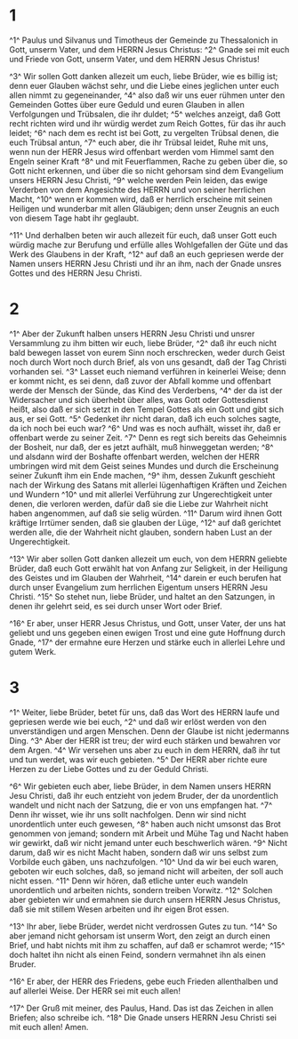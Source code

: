 # 1 
^1^ Paulus und Silvanus und Timotheus der Gemeinde zu Thessalonich in Gott, unserm Vater, und dem HERRN Jesus Christus: ^2^ Gnade sei mit euch und Friede von Gott, unserm Vater, und dem HERRN Jesus Christus! 

^3^ Wir sollen Gott danken allezeit um euch, liebe Brüder, wie es billig ist; denn euer Glauben wächst sehr, und die Liebe eines jeglichen unter euch allen nimmt zu gegeneinander, ^4^ also daß wir uns euer rühmen unter den Gemeinden Gottes über eure Geduld und euren Glauben in allen Verfolgungen und Trübsalen, die ihr duldet; ^5^ welches anzeigt, daß Gott recht richten wird und ihr würdig werdet zum Reich Gottes, für das ihr auch leidet; ^6^ nach dem es recht ist bei Gott, zu vergelten Trübsal denen, die euch Trübsal antun, ^7^ euch aber, die ihr Trübsal leidet, Ruhe mit uns, wenn nun der HERR Jesus wird offenbart werden vom Himmel samt den Engeln seiner Kraft ^8^ und mit Feuerflammen, Rache zu geben über die, so Gott nicht erkennen, und über die so nicht gehorsam sind dem Evangelium unsers HERRN Jesu Christi, ^9^ welche werden Pein leiden, das ewige Verderben von dem Angesichte des HERRN und von seiner herrlichen Macht, ^10^ wenn er kommen wird, daß er herrlich erscheine mit seinen Heiligen und wunderbar mit allen Gläubigen; denn unser Zeugnis an euch von diesem Tage habt ihr geglaubt. 

^11^ Und derhalben beten wir auch allezeit für euch, daß unser Gott euch würdig mache zur Berufung und erfülle alles Wohlgefallen der Güte und das Werk des Glaubens in der Kraft, ^12^ auf daß an euch gepriesen werde der Namen unsers HERRN Jesu Christi und ihr an ihm, nach der Gnade unsres Gottes und des HERRN Jesu Christi. 

# 2 
^1^ Aber der Zukunft halben unsers HERRN Jesu Christi und unsrer Versammlung zu ihm bitten wir euch, liebe Brüder, ^2^ daß ihr euch nicht bald bewegen lasset von eurem Sinn noch erschrecken, weder durch Geist noch durch Wort noch durch Brief, als von uns gesandt, daß der Tag Christi vorhanden sei. ^3^ Lasset euch niemand verführen in keinerlei Weise; denn er kommt nicht, es sei denn, daß zuvor der Abfall komme und offenbart werde der Mensch der Sünde, das Kind des Verderbens, ^4^ der da ist der Widersacher und sich überhebt über alles, was Gott oder Gottesdienst heißt, also daß er sich setzt in den Tempel Gottes als ein Gott und gibt sich aus, er sei Gott. ^5^ Gedenket ihr nicht daran, daß ich euch solches sagte, da ich noch bei euch war? ^6^ Und was es noch aufhält, wisset ihr, daß er offenbart werde zu seiner Zeit. ^7^ Denn es regt sich bereits das Geheimnis der Bosheit, nur daß, der es jetzt aufhält, muß hinweggetan werden; ^8^ und alsdann wird der Boshafte offenbart werden, welchen der HERR umbringen wird mit dem Geist seines Mundes und durch die Erscheinung seiner Zukunft ihm ein Ende machen, ^9^ ihm, dessen Zukunft geschieht nach der Wirkung des Satans mit allerlei lügenhaftigen Kräften und Zeichen und Wundern ^10^ und mit allerlei Verführung zur Ungerechtigkeit unter denen, die verloren werden, dafür daß sie die Liebe zur Wahrheit nicht haben angenommen, auf daß sie selig würden. ^11^ Darum wird ihnen Gott kräftige Irrtümer senden, daß sie glauben der Lüge, ^12^ auf daß gerichtet werden alle, die der Wahrheit nicht glauben, sondern haben Lust an der Ungerechtigkeit. 

^13^ Wir aber sollen Gott danken allezeit um euch, von dem HERRN geliebte Brüder, daß euch Gott erwählt hat von Anfang zur Seligkeit, in der Heiligung des Geistes und im Glauben der Wahrheit, ^14^ darein er euch berufen hat durch unser Evangelium zum herrlichen Eigentum unsers HERRN Jesu Christi. ^15^ So stehet nun, liebe Brüder, und haltet an den Satzungen, in denen ihr gelehrt seid, es sei durch unser Wort oder Brief. 

^16^ Er aber, unser HERR Jesus Christus, und Gott, unser Vater, der uns hat geliebt und uns gegeben einen ewigen Trost und eine gute Hoffnung durch Gnade, ^17^ der ermahne eure Herzen und stärke euch in allerlei Lehre und gutem Werk. 

# 3 
^1^ Weiter, liebe Brüder, betet für uns, daß das Wort des HERRN laufe und gepriesen werde wie bei euch, ^2^ und daß wir erlöst werden von den unverständigen und argen Menschen. Denn der Glaube ist nicht jedermanns Ding. ^3^ Aber der HERR ist treu; der wird euch stärken und bewahren vor dem Argen. ^4^ Wir versehen uns aber zu euch in dem HERRN, daß ihr tut und tun werdet, was wir euch gebieten. ^5^ Der HERR aber richte eure Herzen zu der Liebe Gottes und zu der Geduld Christi. 

^6^ Wir gebieten euch aber, liebe Brüder, in dem Namen unsers HERRN Jesu Christi, daß ihr euch entzieht von jedem Bruder, der da unordentlich wandelt und nicht nach der Satzung, die er von uns empfangen hat. ^7^ Denn ihr wisset, wie ihr uns sollt nachfolgen. Denn wir sind nicht unordentlich unter euch gewesen, ^8^ haben auch nicht umsonst das Brot genommen von jemand; sondern mit Arbeit und Mühe Tag und Nacht haben wir gewirkt, daß wir nicht jemand unter euch beschwerlich wären. ^9^ Nicht darum, daß wir es nicht Macht haben, sondern daß wir uns selbst zum Vorbilde euch gäben, uns nachzufolgen. ^10^ Und da wir bei euch waren, geboten wir euch solches, daß, so jemand nicht will arbeiten, der soll auch nicht essen. ^11^ Denn wir hören, daß etliche unter euch wandeln unordentlich und arbeiten nichts, sondern treiben Vorwitz. ^12^ Solchen aber gebieten wir und ermahnen sie durch unsern HERRN Jesus Christus, daß sie mit stillem Wesen arbeiten und ihr eigen Brot essen. 

^13^ Ihr aber, liebe Brüder, werdet nicht verdrossen Gutes zu tun. ^14^ So aber jemand nicht gehorsam ist unserm Wort, den zeigt an durch einen Brief, und habt nichts mit ihm zu schaffen, auf daß er schamrot werde; ^15^ doch haltet ihn nicht als einen Feind, sondern vermahnet ihn als einen Bruder. 

^16^ Er aber, der HERR des Friedens, gebe euch Frieden allenthalben und auf allerlei Weise. Der HERR sei mit euch allen! 

^17^ Der Gruß mit meiner, des Paulus, Hand. Das ist das Zeichen in allen Briefen; also schreibe ich. ^18^ Die Gnade unsers HERRN Jesu Christi sei mit euch allen! Amen. 